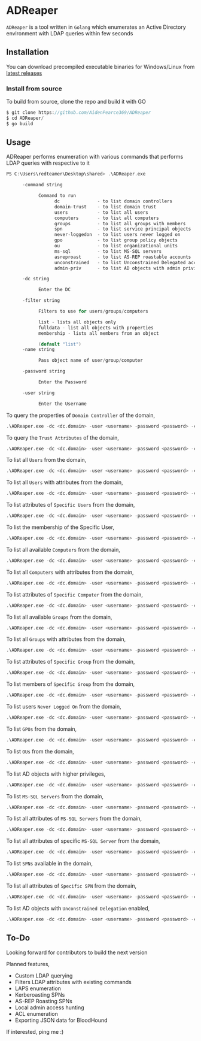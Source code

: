 # ADReaper

```ADReaper``` is a tool written in ```Golang``` which enumerates an Active Directory environment with LDAP queries within few seconds

## Installation 

You can download precompiled executable binaries for Windows/Linux from [latest releases](https://github.com/AidenPearce369/ADReaper/releases/tag/ADReaper)

### Install from source

To build from source, clone the repo and build it with GO

```c
$ git clone https://github.com/AidenPearce369/ADReaper
$ cd ADReaper/
$ go build
```

## Usage

ADReaper performs enumeration with various commands that performs LDAP queries with respective to it

```c
PS C:\Users\redteamer\Desktop\shared> .\ADReaper.exe

      -command string

            Command to run
                  dc              - to list domain controllers
                  domain-trust    - to list domain trust
                  users           - to list all users
                  computers       - to list all computers
                  groups          - to list all groups with members
                  spn             - to list service principal objects
                  never-loggedon  - to list users never logged on
                  gpo             - to list group policy objects
                  ou              - to list organizational units
                  ms-sql          - to list MS-SQL servers
                  asreproast      - to list AS-REP roastable accounts
                  unconstrained   - to list Unconstrained Delegated accounts
                  admin-priv      - to list AD objects with admin privilege

      -dc string

            Enter the DC

      -filter string

            Filters to use for users/groups/computers

            list - lists all objects only
            fulldata - list all objects with properties
            membership - lists all members from an object

            (default "list")
      -name string

            Pass object name of user/group/computer

      -password string

            Enter the Password

      -user string

            Enter the Username
```

To query the properties of ```Domain Controller``` of the domain,

```c
.\ADReaper.exe -dc <dc.domain> -user <username> -password <password> -command dc
```

To query the ```Trust Attributes``` of the domain,

```c
.\ADReaper.exe -dc <dc.domain> -user <username> -password <password> -command domain-trust
```

To list all ```Users``` from the domain,

```c
.\ADReaper.exe -dc <dc.domain> -user <username> -password <password> -command users
```

To list all ```Users``` with attributes from the domain,

```c
.\ADReaper.exe -dc <dc.domain> -user <username> -password <password> -command users -filter full-data
```

To list attributes of ```Specific Users``` from the domain,

```c
.\ADReaper.exe -dc <dc.domain> -user <username> -password <password> -command users -name servicesadmin
```

To list the membership of the Specific User,

```c
.\ADReaper.exe -dc <dc.domain> -user <username> -password <password> -command users -name servicesadmin -filter membership
```

To list all available ```Computers``` from the domain,

```c
.\ADReaper.exe -dc <dc.domain> -user <username> -password <password> -command computers
```

To list all ```Computers``` with attributes from the domain,

```c
.\ADReaper.exe -dc <dc.domain> -user <username> -password <password> -command computers -filter full-data
```

To list attributes of ```Specific Computer``` from the domain,

```c
.\ADReaper.exe -dc <dc.domain> -user <username> -password <password> -command computers -name servicesadmin
```

To list all available ```Groups``` from the domain,

```c
.\ADReaper.exe -dc <dc.domain> -user <username> -password <password> -command groups
```

To list all ```Groups``` with attributes from the domain,

```c
.\ADReaper.exe -dc <dc.domain> -user <username> -password <password> -command groups -filter full-data
```

To list attributes of ```Specific Group``` from the domain,

```c
.\ADReaper.exe -dc <dc.domain> -user <username> -password <password> -command groups -name servicesadmin
```

To list members of ```Specific Group``` from the domain,

```c
.\ADReaper.exe -dc <dc.domain> -user <username> -password <password> -command groups -name servicesadmin -filter membership
```

To list users ```Never Logged On``` from the domain,

```c
.\ADReaper.exe -dc <dc.domain> -user <username> -password <password> -command never-loggedon
```

To list ```GPOs``` from the domain,

```c
.\ADReaper.exe -dc <dc.domain> -user <username> -password <password> -command gpo
```

To list ```OUs``` from the domain,

```c
.\ADReaper.exe -dc <dc.domain> -user <username> -password <password> -command ou
```

To list AD objects with higher privileges,

```c
.\ADReaper.exe -dc <dc.domain> -user <username> -password <password> -command admin-priv
```

To list ```MS-SQL Servers``` from the domain,

```c
.\ADReaper.exe -dc <dc.domain> -user <username> -password <password> -command ms-sql
```

To list all attributes of ```MS-SQL Servers``` from the domain,

```c
.\ADReaper.exe -dc <dc.domain> -user <username> -password <password> -command ms-sql -filter full-data
```

To list all attributes of specific ```MS-SQL Server``` from the domain,

```c
.\ADReaper.exe -dc <dc.domain> -user <username> -password <password> -command ms-sql -name ufc-sqldev 
```

To list ```SPNs``` available in the domain,

```c
.\ADReaper.exe -dc <dc.domain> -user <username> -password <password> -command spn
```

To list all attributes of ```Specific SPN``` from the domain,

```c
.\ADReaper.exe -dc <dc.domain> -user <username> -password <password> -command spn -name dbservice
```

To list AD objects with ```Unconstrained Delegation``` enabled,

```c
.\ADReaper.exe -dc <dc.domain> -user <username> -password <password> -command unconstrained 
```

## To-Do

Looking forward for contributors to build the next version

Planned features,
- Custom LDAP querying
- Filters LDAP attributes with existing commands
- LAPS enumeration
- Kerberoasting SPNs
- AS-REP Roasting SPNs
- Local admin access hunting
- ACL enumeration
- Exporting JSON data for BloodHound

If interested, ping me :)


